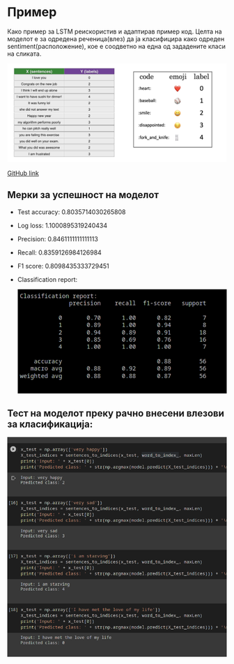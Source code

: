 # Пример

Како пример за LSTM реискористив и адаптирав пример код. Целта на моделот е за одредена реченица(влез) да ја класифицира како одреден sentiment(расположение), кое е соодветно на една од зададените класи на сликата. 

![example-code](./media/43802586-eac883e6-9a9e-11e8-8f13-6471cc16a3d8.png)

[GitHub link](https://github.com/robertokostov/sentiment-analysis)

## Мерки за успешност на моделот

- Test accuracy: 0.8035714030265808

- Log loss: 1.1000895319240434

- Precision: 0.8461111111111113

- Recall: 0.8359126984126984

- F1 score: 0.8098435333729451

- Classification report:
  
  ![report](./media/report.png)

## Тест на моделот преку рачно внесени влезови за класификација:

![user-test](./media/user-test.png)